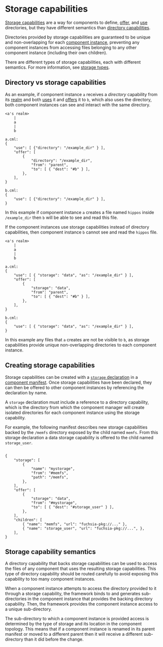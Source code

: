 # Storage capabilities

[Storage capabilities][glossary-storage] are a way for components to define,
[offer][offer], and [use][use] directories, but they have different semantics
than [directory capabilities][directory-capabilities].

Directories provided by storage capabilities are guaranteed to be unique and
non-overlapping for each [component instance][component-instance], preventing
any component instances from accessing files belonging to any other component
instance (including their own children).

There are different types of storage capabilities, each with different
semantics. For more information, see [storage types][storage-types].

## Directory vs storage capabilities

As an example, if component instance `a` receives a _directory_ capability from
its [realm][realm] and both [uses][use] it and [offers][offer] it to `b`, which
also uses the directory, both component instances can see and interact with the
same directory.

```
<a's realm>
    |
    a
    |
    b

a.cml:
{
    "use": [ {"directory": "/example_dir" } ],
    "offer": [
        {
            "directory": "/example_dir",
            "from": "parent",
            "to": [ { "dest": "#b" } ],
        },
    ],
}

b.cml:
{
    "use": [ {"directory": "/example_dir" } ],
}
```

In this example if component instance `a` creates a file named `hippos` inside
`/example_dir` then `b` will be able to see and read this file.

If the component instances use storage capabilities instead of directory
capabilities, then component instance `b` cannot see and read the `hippos` file.

```
<a's realm>
    |
    a
    |
    b

a.cml:
{
    "use": [ { "storage": "data", "as": "/example_dir" } ],
    "offer": [
        {
            "storage": "data",
            "from": "parent",
            "to": [ { "dest": "#b" } ],
        },
    ],
}

b.cml:
{
    "use": [ { "storage": "data", "as": "/example_dir" } ],
}
```

In this example any files that `a` creates are not be visible to `b`, as
storage capabilities provide unique non-overlapping directories to each
component instance.

## Creating storage capabilities

Storage capabilities can be created with a [`storage`
declaration][storage-syntax] in a [component manifest][manifests]. Once storage
capabilities have been declared, they can then be offered to other component
instances by referencing the declaration by name.

A `storage` declaration must include a reference to a directory capability,
which is the directory from which the component manager will create isolated
directories for each component instance using the storage capability.

For example, the following manifest describes new storage capabilities backed
by the `/memfs` directory exposed by the child named `memfs`. From this storage
declaration a data storage capability is offered to the child named
`storage_user`.

```

{
    "storage": [
        {
            "name": "mystorage",
            "from": "#memfs",
            "path": "/memfs",
        },
    ],
    "offer": [
        {
            "storage": "data",
            "from": "#mystorage",
            "to": [ { "dest": "#storage_user" } ],
        },
    ],
    "children": [
        { "name": "memfs", "url": "fuchsia-pkg://..." },
        { "name": "storage_user", "url": "fuchsia-pkg://...", },
    ],
}
```

## Storage capability semantics

A directory capability that backs storage capabilities can be used to access the
files of any component that uses the resulting storage capabilities. This type
of directory capability should be routed carefully to avoid exposing this
capability to too many component instances.

When a component instance attempts to access the directory provided to it
through a storage capability, the framework binds to and generates
sub-directories in the component instance that provides the backing directory
capability. Then, the framework provides the component instance access to a
unique sub-directory.

The sub-directory to which a component instance is provided access is determined
by the type of storage and its location in the component topology. This means
that if a component instance is renamed in its parent manifest or moved to a
different parent then it will receive a different sub-directory than it did
before the change.

[component-instance]: /docs/glossary.md#component-instance
[directory-capabilities]: /docs/glossary.md#directory-capability
[glossary-storage]: /docs/glossary.md#storage-capability
[manifests]: /docs/concepts/components/v2/component_manifests.md
[offer]: /docs/glossary.md#offer
[realm]: /docs/glossary.md#realm
[storage-syntax]: /docs/concepts/components/v2/component_manifests.md#storage
[storage-types]: /docs/concepts/components/v2/component_manifests.md#storage-types
[use-syntax]: /docs/concepts/components/v2/component_manifests.md#use
[use]: /docs/glossary.md#use
